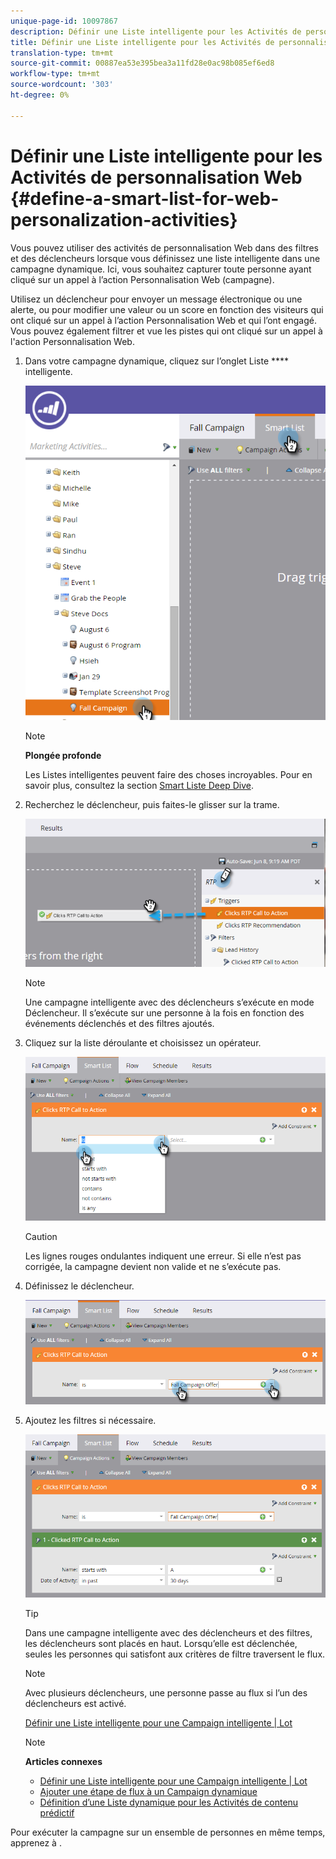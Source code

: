 ```yaml
---
unique-page-id: 10097867
description: Définir une Liste intelligente pour les Activités de personnalisation Web - Documentation sur le marketing - Documentation sur les produits
title: Définir une Liste intelligente pour les Activités de personnalisation Web
translation-type: tm+mt
source-git-commit: 00887ea53e395bea3a11fd28e0ac98b085ef6ed8
workflow-type: tm+mt
source-wordcount: '303'
ht-degree: 0%

---
```



# Définir une Liste intelligente pour les Activités de personnalisation Web {#define-a-smart-list-for-web-personalization-activities}

Vous pouvez utiliser des activités de personnalisation Web dans des filtres et des déclencheurs lorsque vous définissez une liste intelligente dans une campagne dynamique. Ici, vous souhaitez capturer toute personne ayant cliqué sur un appel à l’action Personnalisation Web (campagne).

Utilisez un déclencheur pour envoyer un message électronique ou une alerte, ou pour modifier une valeur ou un score en fonction des visiteurs qui ont cliqué sur un appel à l’action Personnalisation Web et qui l’ont engagé. Vous pouvez également filtrer et vue les pistes qui ont cliqué sur un appel à l&#39;action Personnalisation Web.

1. Dans votre campagne dynamique, cliquez sur l’onglet Liste **** intelligente.

   ![](assets/image2016-2-9-10-3a49-3a18.png)

   >[!NOTE]
   >
   >**Plongée profonde**
   >
   >
   >Les Listes intelligentes peuvent faire des choses incroyables. Pour en savoir plus, consultez la section [Smart Liste Deep Dive](../../../product-docs/core-marketo-concepts/smart-campaigns/understanding-smart-campaigns.md).

1. Recherchez le déclencheur, puis faites-le glisser sur la trame.

   ![](assets/image2016-6-8-9-3a24-3a24.png)

   >[!NOTE]
   >
   >Une campagne intelligente avec des déclencheurs s’exécute en mode Déclencheur. Il s’exécute sur une personne à la fois en fonction des événements déclenchés et des filtres ajoutés.

1. Cliquez sur la liste déroulante et choisissez un opérateur.

   ![](assets/image2016-6-7-11-3a10-3a8.png)

   >[!CAUTION]
   >
   >Les lignes rouges ondulantes indiquent une erreur. Si elle n’est pas corrigée, la campagne devient non valide et ne s’exécute pas.

1. Définissez le déclencheur.

   ![](assets/image2016-6-7-11-3a12-3a23.png)

1. Ajoutez les filtres si nécessaire.

   ![](assets/image2016-6-7-11-3a14-3a20.png)

   >[!TIP]
   >
   >Dans une campagne intelligente avec des déclencheurs et des filtres, les déclencheurs sont placés en haut. Lorsqu’elle est déclenchée, seules les personnes qui satisfont aux critères de filtre traversent le flux.

   >[!NOTE]
   >
   >Avec plusieurs déclencheurs, une personne passe au flux si l’un des déclencheurs est activé.

   [Définir une Liste intelligente pour une Campaign intelligente | Lot](../../../product-docs/core-marketo-concepts/smart-campaigns/creating-a-smart-campaign/define-smart-list-for-smart-campaign-batch.md)

   >[!NOTE]
   >
   >**Articles connexes**
   >
   >    
   >    
   >    * [Définir une Liste intelligente pour une Campaign intelligente | Lot](../../../product-docs/core-marketo-concepts/smart-campaigns/creating-a-smart-campaign/define-smart-list-for-smart-campaign-batch.md)
   >    * [Ajouter une étape de flux à un Campaign dynamique](../../../product-docs/core-marketo-concepts/smart-campaigns/flow-actions/add-a-flow-step-to-a-smart-campaign.md)
   >    * [Définition d’une Liste dynamique pour les Activités de contenu prédictif](../../../product-docs/predictive-content/define-a-smart-list-for-predictive-content-activities.md)


Pour exécuter la campagne sur un ensemble de personnes en même temps, apprenez à .